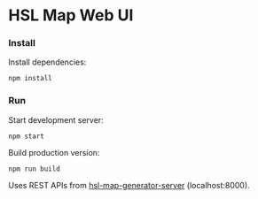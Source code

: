 HSL Map Web UI
====================

### Install

Install dependencies:

```
npm install
``` 

### Run

Start development server:
```
npm start
```

Build production version:
```
npm run build
```

Uses REST APIs from [hsl-map-generator-server](https://github.com/HSLdevcom/hsl-map-generator-server) (localhost:8000).
